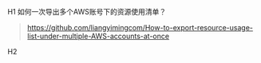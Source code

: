 H1 如何一次导出多个AWS账号下的资源使用清单？
> https://github.com/liangyimingcom/How-to-export-resource-usage-list-under-multiple-AWS-accounts-at-once

H2
> 


